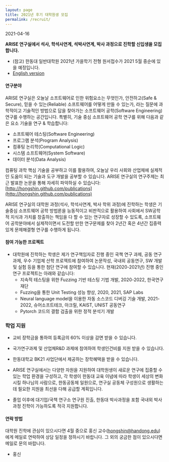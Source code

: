 ```yaml
---
layout: page
title: 2021년 후기 대학원생 모집
permalink: /recruit/
---
```


2021-04-16

**ARISE 연구실에서 석사, 학석사연계, 석박사연계, 박사 과정으로 진학할 신입생을 모집합니다.**
* (참고) 한동대 일반대학원 2021년 가을학기 전형 원서접수가 2021 5월 중순에 있을 예정입니다.
* [English version](http://arise.handong.edu/recruit)

#### 연구분야 #####
ARISE 연구실은 오늘날 소프트웨어로 인한 위험요소는 무엇인가, 안전하고(Safe & Secure), 믿을 수 있는(Reliable) 소프트웨어를 어떻게 만들 수 있는가,
라는 질문에 과학적이고 기술적인 방법으로 답을 찾아가는 소프트웨어 공학(Software Engineering) 연구를 수행하는 공간입니다. 
특별히, 기술 중심 소프트웨어 공학 연구를 위해 다음과 같은 요소 기술을 연구 & 학습합니다:
  * 소프트웨어 테스팅(Software Engineering)
  * 프로그램 분석(Program Analysis)
  * 컴퓨팅 논리학(Computational Logic)
  * 시스템 소프트웨어(System Software)
  * 데이터 분석(Data Analysis)

컴퓨팅 과학 핵심 기술을 공부하고 이를 활용하여, 오늘날 우리 사회와 산업체에 실제적인 도움이 되는 기술과 도구 개발을 공부할 수 있습니다.
ARISE 연구실의 연구주제는 최근 발표한 논문을 통해 자세히 파악하실 수 있습니다: [http://hongshin.github.com/publications](http://hongshin.github.com/publications)

ARISE 연구실의 대학원 과정(석사, 학석사연계, 박사 학위 과정)에 진학하는 학생은 기술중심 소프트웨어 공학 방법론을 
능동적이고 비판적으로 활용하여 사회에서 SW공학적 지식과 가치를 창출하는 책임을 다 할 수 있는 연구자로 성장할 수 있도록, 
소프트웨어 공학분야에서 실제적이면서 도전할 만한 연구문제를 찾아 2년간 혹은 4년간 집중력 있게 문제해결형 연구를 수행하게 됩니다. 

#### 참여 가능한 프로젝트 ####

  * 대학원에 진학하는 학생은 제가 연구책임자로 진행 중인 국책 연구 과제, 공동 연구 과제, 우수 기업체 산학 프로젝트에 참여하여 논문작성, 국내외 공동연구, SW 개발 및 실험 등을 통한 첨단 연구에 참여할 수 있습니다. 현재(2020-2021년) 진행 중인 연구 프로젝트는 아래와 같습니다:    
    - 지속적 테스팅을 위한 Fuzzing 기반 테스팅 기법 개발, 2020-2022, 한국연구재단
    - Fuzzing을 통한 Unit Testing 성능 향상, 2020, 2021, SAP Labs  
    - Neural language model을 이용한 자동 소스코드 디버깅 기술 개발, 2021-2022, 슈어소프트테크, 아크릴, KAIST, UNIST 공동연구
    - Pytorch 코드의 결함 검출을 위한 정적 분석기 개발 

### 학업 지원 ###
* 교비 장학금을 통하여 등록금의 60% 이상을 감면 받을 수 있습니다.
* 국가연구과제 및 산업체R&D 과제에 참여하여 학생인건비를 지원 받을 수 있습니다.
* 한동대학교 BK21 사업단에서 제공하는 장학혜택을 받을 수 있습니다.

 * ARISE 연구실에서는 다양한 자원을 지원하여 대학원생이 새로운 연구에 집중할 수 있는 학업 환경을 구성하고, 각 학생이 한동대 교육 이념에 따라 학생이 세상의 변화시킬 하나님의 사람으로, 한동공동체 일원으로, 연구실 공동체 구성원으로 생활하는데 필요한 지원을 최선을 다해 공급할 계획입니다. 
 * 졸업 이후에 대기업/국책 연구소 연구원 진출, 한동대 박사과정을 포함 국내외 박사과정 진학이 가능하도록 적극 지원합니다.

#### 연락 방법 ####
대학원 진학에 관심이 있으시다면 4월 중으로 홍신 교수(hongshin@handong.edu)에게 메일로 연락하여 상담 일정을 정하시기 바랍니다. 그 외의 궁금한 점이 있으시다면 메일로 문의 바랍니다.

- 홍신
